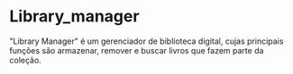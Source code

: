 # Library_manager
 "Library Manager" é um gerenciador de biblioteca digital, cujas principais funções são armazenar, remover e buscar livros que fazem parte da coleção.
